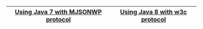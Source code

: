 | [Using Java 7 with MJSONWP protocol](./java_7) | [Using Java 8 with w3c protocol](./java_8) |
|----------------------------------------------- | ------------------------------------------ |